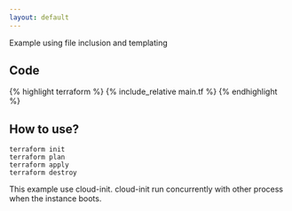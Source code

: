 ```yaml
---
layout: default
---
```


Example using file inclusion and templating

## Code

{% highlight terraform %}
{% include_relative main.tf %}
{% endhighlight %}

## How to use?

    terraform init
    terraform plan
    terraform apply
    terraform destroy

This example use cloud-init.
cloud-init run concurrently with other process when the instance boots.

